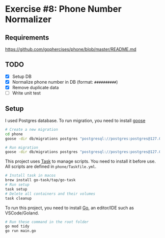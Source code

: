 # Exercise #8: Phone Number Normalizer

## Requirements

https://github.com/gophercises/phone/blob/master/README.md

## TODO

- [x] Setup DB
- [x] Normalize phone number in DB (format: `##########`)
- [x] Remove duplicate data
- [ ] Write unit test

## Setup

I used Postgres database. To run migration, you need to install [goose](https://github.com/pressly/goose)

```bash
# Create a new migration
cd phone
goose -dir db/migrations postgres "postgresql://postgres:postgres@127.0.0.1:5430/gophercises_phone?sslmode=disable" create init sql

# Run migration
goose -dir db/migrations postgres "postgresql://postgres:postgres@127.0.0.1:5430/gophercises_phone?sslmode=disable" up
```

This project uses [Task](https://github.com/go-task/task) to manage scripts. You need to install it before use. All scripts are defined in `phone/Taskfile.yml`.

```bash
# Install task in macos
brew install go-task/tap/go-task
# Run setup
task setup
# Delete all containers and their volumes
task cleanup
```

To run this project, you need to install [Go](https://go.dev/doc/install), an editor/IDE such as VSCode/Goland.

```bash
# Run these command in the root folder
go mod tidy
go run main.go
```
